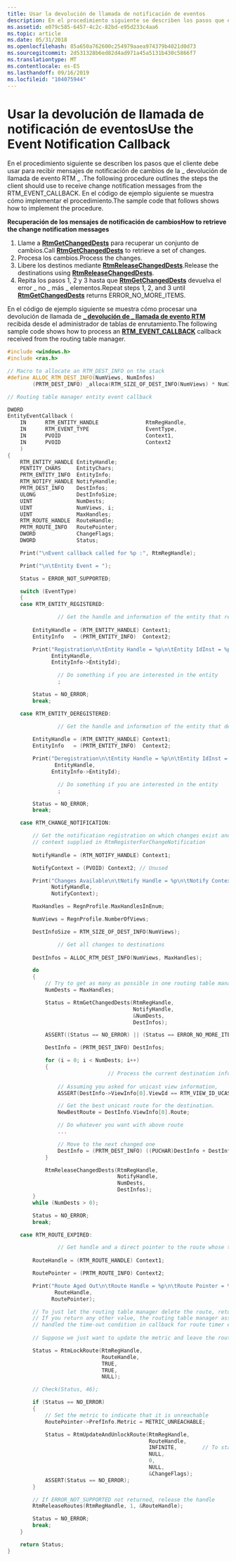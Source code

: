 ```yaml
---
title: Usar la devolución de llamada de notificación de eventos
description: En el procedimiento siguiente se describen los pasos que el cliente debe usar para recibir mensajes de notificación de cambios de la \_ devolución de llamada de evento RTM \_ . En el código de ejemplo siguiente se muestra cómo implementar el procedimiento.
ms.assetid: e079c585-6457-4c2c-82bd-e95d233c4aa6
ms.topic: article
ms.date: 05/31/2018
ms.openlocfilehash: 85a650a762600c254979aaea974379b4021d0d73
ms.sourcegitcommit: 2d531328b6ed82d4ad971a45a5131b430c5866f7
ms.translationtype: MT
ms.contentlocale: es-ES
ms.lasthandoff: 09/16/2019
ms.locfileid: "104075944"
---
```

# <a name="use-the-event-notification-callback"></a><span data-ttu-id="0f889-104">Usar la devolución de llamada de notificación de eventos</span><span class="sxs-lookup"><span data-stu-id="0f889-104">Use the Event Notification Callback</span></span>

<span data-ttu-id="0f889-105">En el procedimiento siguiente se describen los pasos que el cliente debe usar para recibir mensajes de notificación de cambios de la \_ devolución de llamada de evento RTM \_ .</span><span class="sxs-lookup"><span data-stu-id="0f889-105">The following procedure outlines the steps the client should use to receive change notification messages from the RTM\_EVENT\_CALLBACK.</span></span> <span data-ttu-id="0f889-106">En el código de ejemplo siguiente se muestra cómo implementar el procedimiento.</span><span class="sxs-lookup"><span data-stu-id="0f889-106">The sample code that follows shows how to implement the procedure.</span></span>

<span data-ttu-id="0f889-107">**Recuperación de los mensajes de notificación de cambios**</span><span class="sxs-lookup"><span data-stu-id="0f889-107">**How to retrieve the change notification messages**</span></span>

1.  <span data-ttu-id="0f889-108">Llame a [**RtmGetChangedDests**](/windows/desktop/api/Rtmv2/nf-rtmv2-rtmgetchangeddests) para recuperar un conjunto de cambios.</span><span class="sxs-lookup"><span data-stu-id="0f889-108">Call [**RtmGetChangedDests**](/windows/desktop/api/Rtmv2/nf-rtmv2-rtmgetchangeddests) to retrieve a set of changes.</span></span>
2.  <span data-ttu-id="0f889-109">Procesa los cambios.</span><span class="sxs-lookup"><span data-stu-id="0f889-109">Process the changes.</span></span>
3.  <span data-ttu-id="0f889-110">Libere los destinos mediante [**RtmReleaseChangedDests**](/windows/desktop/api/Rtmv2/nf-rtmv2-rtmreleasechangeddests).</span><span class="sxs-lookup"><span data-stu-id="0f889-110">Release the destinations using [**RtmReleaseChangedDests**](/windows/desktop/api/Rtmv2/nf-rtmv2-rtmreleasechangeddests).</span></span>
4.  <span data-ttu-id="0f889-111">Repita los pasos 1, 2 y 3 hasta que [**RtmGetChangedDests**](/windows/desktop/api/Rtmv2/nf-rtmv2-rtmgetchangeddests) devuelva el error \_ no \_ más \_ elementos.</span><span class="sxs-lookup"><span data-stu-id="0f889-111">Repeat steps 1, 2, and 3 until [**RtmGetChangedDests**](/windows/desktop/api/Rtmv2/nf-rtmv2-rtmgetchangeddests) returns ERROR\_NO\_MORE\_ITEMS.</span></span>

<span data-ttu-id="0f889-112">En el código de ejemplo siguiente se muestra cómo procesar una devolución de llamada de [**\_ devolución de \_ llamada de evento RTM**](/windows/win32/api/rtmv2/nc-rtmv2-_event_callback) recibida desde el administrador de tablas de enrutamiento.</span><span class="sxs-lookup"><span data-stu-id="0f889-112">The following sample code shows how to process an [**RTM\_EVENT\_CALLBACK**](/windows/win32/api/rtmv2/nc-rtmv2-_event_callback) callback received from the routing table manager.</span></span>


```C++
#include <windows.h>
#include <ras.h>

// Macro to allocate an RTM_DEST_INFO on the stack
#define ALLOC_RTM_DEST_INFO(NumViews, NumInfos)
        (PRTM_DEST_INFO) _alloca(RTM_SIZE_OF_DEST_INFO(NumViews) * NumInfos)

// Routing table manager entity event callback

DWORD
EntityEventCallback (
    IN      RTM_ENTITY_HANDLE               RtmRegHandle,
    IN      RTM_EVENT_TYPE                  EventType,
    IN      PVOID                           Context1,
    IN      PVOID                           Context2
    )
{
    RTM_ENTITY_HANDLE EntityHandle;
    PENTITY_CHARS     EntityChars;
    PRTM_ENTITY_INFO  EntityInfo;
    RTM_NOTIFY_HANDLE NotifyHandle;
    PRTM_DEST_INFO    DestInfos;
    ULONG             DestInfoSize;
    UINT              NumDests;
    UINT              NumViews, i;
    UINT              MaxHandles;
    RTM_ROUTE_HANDLE  RouteHandle;
    PRTM_ROUTE_INFO   RoutePointer;
    DWORD             ChangeFlags;
    DWORD             Status;

    Print("\nEvent callback called for %p :", RtmRegHandle);

    Print("\n\tEntity Event = ");

    Status = ERROR_NOT_SUPPORTED;

    switch (EventType)
    {
    case RTM_ENTITY_REGISTERED:

                // Get the handle and information of the entity that registered
        
        EntityHandle = (RTM_ENTITY_HANDLE) Context1;
        EntityInfo   = (PRTM_ENTITY_INFO)  Context2;

        Print("Registration\n\tEntity Handle = %p\n\tEntity IdInst = %p\n\n",
              EntityHandle,
              EntityInfo->EntityId);

                // Do something if you are interested in the entity
                ;

        Status = NO_ERROR;
        break;

    case RTM_ENTITY_DEREGISTERED:

                // Get the handle and information of the entity that deregistered
        
        EntityHandle = (RTM_ENTITY_HANDLE) Context1;
        EntityInfo   = (PRTM_ENTITY_INFO)  Context2;

        Print("Deregistration\n\tEntity Handle = %p\n\tEntity IdInst = %p\n\n",
               EntityHandle,
              EntityInfo->EntityId);

                // Do something if you are interested in the entity
                ;

        Status = NO_ERROR;
        break;

    case RTM_CHANGE_NOTIFICATION:

        // Get the notification registration on which changes exist and
        // context supplied in RtmRegisterForChangeNotification
        
        NotifyHandle = (RTM_NOTIFY_HANDLE) Context1;

        NotifyContext = (PVOID) Context2; // Unused

        Print("Changes Available\n\tNotify Handle = %p\n\tNotify Context = %p\n\n",
              NotifyHandle,
              NotifyContext);

        MaxHandles = RegnProfile.MaxHandlesInEnum;

        NumViews = RegnProfile.NumberOfViews;

        DestInfoSize = RTM_SIZE_OF_DEST_INFO(NumViews);

                // Get all changes to destinations
        
        DestInfos = ALLOC_RTM_DEST_INFO(NumViews, MaxHandles);

        do
        {
            // Try to get as many as possible in one routing table managercall
            NumDests = MaxHandles;

            Status = RtmGetChangedDests(RtmRegHandle,
                                        NotifyHandle,
                                        &NumDests,
                                        DestInfos);

            ASSERT((Status == NO_ERROR) || (Status == ERROR_NO_MORE_ITEMS));

            DestInfo = (PRTM_DEST_INFO) DestInfos;

            for (i = 0; i < NumDests; i++)
            {
                                // Process the current destination information
                
                // Assuming you asked for unicast view information,
                ASSERT(DestInfo->ViewInfo[0].ViewId == RTM_VIEW_ID_UCAST);

                // Get the best unicast route for the destination.
                NewBestRoute = DestInfo.ViewInfo[0].Route;

                // Do whatever you want with above route
                ...

                // Move to the next changed one
                DestInfo = (PRTM_DEST_INFO) ((PUCHAR)DestInfo + DestInfoSize);
            }

            RtmReleaseChangedDests(RtmRegHandle,
                                   NotifyHandle,
                                   NumDests,
                                   DestInfos);
        }
        while (NumDests > 0);

        Status = NO_ERROR;
        break;

    case RTM_ROUTE_EXPIRED:

                // Get handle and a direct pointer to the route whose timer expired
        
        RouteHandle = (RTM_ROUTE_HANDLE) Context1;

        RoutePointer = (PRTM_ROUTE_INFO) Context2;

        Print("Route Aged Out\n\tRoute Handle = %p\n\tRoute Pointer = %p\n\n",
               RouteHandle,
              RoutePointer);

        // To just let the routing table manager delete the route, return ERROR_NOT_SUPPORTED
        // If you return any other value, the routing table manager assumes that you have
        // handled the time-out condition in callback for route timer expiration
        
        // Suppose we just want to update the metric and leave the route 

        Status = RtmLockRoute(RtmRegHandle,
                              RouteHandle,
                              TRUE,
                              TRUE,
                              NULL);

        // Check(Status, 46);

        if (Status == NO_ERROR)
        {
            // Set the metric to indicate that it is unreachable
            RoutePointer->PrefInfo.Metric = METRIC_UNREACHABLE;

            Status = RtmUpdateAndUnlockRoute(RtmRegHandle,
                                             RouteHandle,
                                             INFINITE,        // To stay forever
                                             NULL,
                                             0,
                                             NULL,
                                             &ChangeFlags);
            ASSERT(Status == NO_ERROR);
        }

        // If ERROR_NOT_SUPPORTED not returned, release the handle
        RtmReleaseRoutes(RtmRegHandle, 1, &RouteHandle);

        Status = NO_ERROR;
        break;
    }

    return Status;
}
```



 

 




